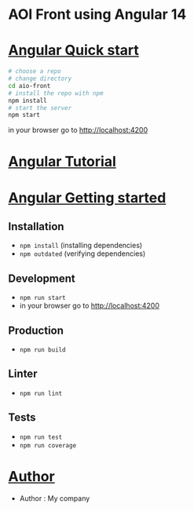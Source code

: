 # AOI Front using Angular 14


# [Angular Quick start](#angular-quick-start)

```bash
# choose a repo
# change directory
cd aio-front
# install the repo with npm
npm install
# start the server
npm start
```
in your browser go to [http://localhost:4200](http://localhost:4200) 



# [Angular Tutorial](#angular-quick-start)


# [Angular Getting started](#angular-getting-started)


## Installation
* `npm install` (installing dependencies)
* `npm outdated` (verifying dependencies)

## Development
* `npm run start`
* in your browser go to [http://localhost:4200](http://localhost:4200) 

## Production 
* `npm run build`

## Linter
* `npm run lint`

## Tests
* `npm run test`
* `npm run coverage`


# [Author](#author)
* Author  : My company